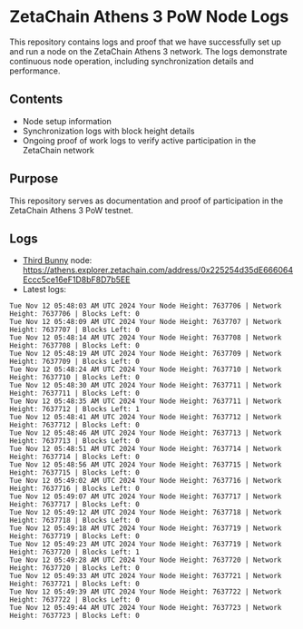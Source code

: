 # ZetaChain Athens 3 PoW Node Logs
This repository contains logs and proof that we have successfully set up and run a node on the ZetaChain Athens 3 network. The logs demonstrate continuous node operation, including synchronization details and performance.

## Contents
- Node setup information
- Synchronization logs with block height details
- Ongoing proof of work logs to verify active participation in the ZetaChain network

## Purpose
This repository serves as documentation and proof of participation in the ZetaChain Athens 3 PoW testnet.

## Logs

- [Third Bunny](https://thirdbunny.xyz/) node: https://athens.explorer.zetachain.com/address/0x225254d35dE666064Eccc5ce16eF1D8bF8D7b5EE
- Latest logs:
```
Tue Nov 12 05:48:03 AM UTC 2024 Your Node Height: 7637706 | Network Height: 7637706 | Blocks Left: 0
Tue Nov 12 05:48:09 AM UTC 2024 Your Node Height: 7637707 | Network Height: 7637707 | Blocks Left: 0
Tue Nov 12 05:48:14 AM UTC 2024 Your Node Height: 7637708 | Network Height: 7637708 | Blocks Left: 0
Tue Nov 12 05:48:19 AM UTC 2024 Your Node Height: 7637709 | Network Height: 7637709 | Blocks Left: 0
Tue Nov 12 05:48:24 AM UTC 2024 Your Node Height: 7637710 | Network Height: 7637710 | Blocks Left: 0
Tue Nov 12 05:48:30 AM UTC 2024 Your Node Height: 7637711 | Network Height: 7637711 | Blocks Left: 0
Tue Nov 12 05:48:35 AM UTC 2024 Your Node Height: 7637711 | Network Height: 7637712 | Blocks Left: 1
Tue Nov 12 05:48:41 AM UTC 2024 Your Node Height: 7637712 | Network Height: 7637712 | Blocks Left: 0
Tue Nov 12 05:48:46 AM UTC 2024 Your Node Height: 7637713 | Network Height: 7637713 | Blocks Left: 0
Tue Nov 12 05:48:51 AM UTC 2024 Your Node Height: 7637714 | Network Height: 7637714 | Blocks Left: 0
Tue Nov 12 05:48:56 AM UTC 2024 Your Node Height: 7637715 | Network Height: 7637715 | Blocks Left: 0
Tue Nov 12 05:49:02 AM UTC 2024 Your Node Height: 7637716 | Network Height: 7637716 | Blocks Left: 0
Tue Nov 12 05:49:07 AM UTC 2024 Your Node Height: 7637717 | Network Height: 7637717 | Blocks Left: 0
Tue Nov 12 05:49:12 AM UTC 2024 Your Node Height: 7637718 | Network Height: 7637718 | Blocks Left: 0
Tue Nov 12 05:49:18 AM UTC 2024 Your Node Height: 7637719 | Network Height: 7637719 | Blocks Left: 0
Tue Nov 12 05:49:23 AM UTC 2024 Your Node Height: 7637719 | Network Height: 7637720 | Blocks Left: 1
Tue Nov 12 05:49:28 AM UTC 2024 Your Node Height: 7637720 | Network Height: 7637720 | Blocks Left: 0
Tue Nov 12 05:49:33 AM UTC 2024 Your Node Height: 7637721 | Network Height: 7637721 | Blocks Left: 0
Tue Nov 12 05:49:39 AM UTC 2024 Your Node Height: 7637722 | Network Height: 7637722 | Blocks Left: 0
Tue Nov 12 05:49:44 AM UTC 2024 Your Node Height: 7637723 | Network Height: 7637723 | Blocks Left: 0
```
